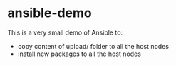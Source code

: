 # ansible-demo  
This is a very small demo of Ansible to: 
- copy content of upload/ folder to all the host nodes
- install new packages to all the host nodes

